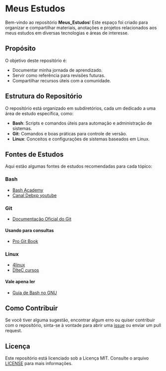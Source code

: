 # Meus Estudos

Bem-vindo ao repositório **Meus_Estudos**! Este espaço foi criado para organizar e compartilhar materiais, anotações e projetos relacionados aos meus estudos em diversas tecnologias e áreas de interesse.

## Propósito

O objetivo deste repositório é:
- Documentar minha jornada de aprendizado.
- Servir como referência para revisões futuras.
- Compartilhar recursos úteis com a comunidade.

## Estrutura do Repositório

O repositório está organizado em subdiretórios, cada um dedicado a uma área de estudo específica, como:
- **Bash**: Scripts e comandos úteis para automação e administração de sistemas.
- **Git**: Comandos e boas práticas para controle de versão.
- **Linux**: Conceitos e configurações de sistemas baseados em Linux.

## Fontes de Estudos

Aqui estão algumas fontes de estudos recomendadas para cada tópico:

### Bash
- [Bash Academy](https://guide.bash.academy/)
- [Canal Debxp youtube](https://www.youtube.com/watch?v=ZM--I3NJ2jY&list=PLXoSGejyuQGpf4X-NdGjvSlEFZhn2f2H7&index=1&ab_channel=debxp)

### Git
- [Documentação Oficial do Git](https://git-scm.com/doc)
#### Usando para consultas
- [Pro Git Book](https://git-scm.com/book/en/v2)

### Linux
- [4linux](https://4linux.com.br/cursos/treinamento/linux-fundamentals/)
- [DlteC cursos](https://www.dltec.com.br/)
#### Vale apena ler
- [Guia de Bash no GNU](https://www.gnu.org/software/bash/manual/)

## Como Contribuir

Se você tiver alguma sugestão, encontrar algum erro ou quiser contribuir com o repositório, sinta-se à vontade para abrir uma [issue](https://github.com/Francisco-Sant/Meus_Estudos/issues) ou enviar um pull request.

## Licença

Este repositório está licenciado sob a Licença MIT. Consulte o arquivo [LICENSE](LICENSE) para mais informações.
